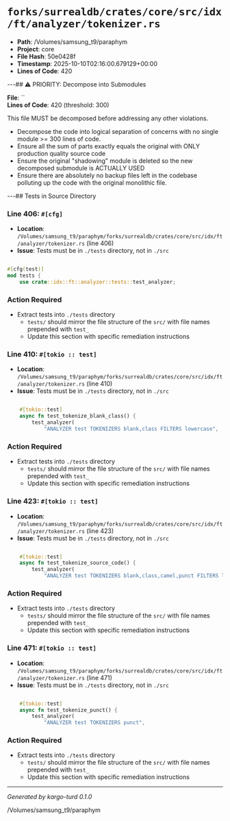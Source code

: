 # `forks/surrealdb/crates/core/src/idx/ft/analyzer/tokenizer.rs`

- **Path**: /Volumes/samsung_t9/paraphym
- **Project**: core
- **File Hash**: 50e0428f  
- **Timestamp**: 2025-10-10T02:16:00.679129+00:00  
- **Lines of Code**: 420

---## ⚠️ PRIORITY: Decompose into Submodules

**File**: ``  
**Lines of Code**: 420 (threshold: 300)

This file MUST be decomposed before addressing any other violations.

- Decompose the code into logical separation of concerns with no single module >= 300 lines of code. 
- Ensure all the sum of parts exactly equals the original with ONLY production quality source code
- Ensure the original "shadowing" module is deleted so the new decomposed submodule is ACTUALLY USED
- Ensure there are absolutely no backup files left in the codebase polluting up the code with the original monolithic file.

---## Tests in Source Directory


### Line 406: `#[cfg]`

- **Location**: `/Volumes/samsung_t9/paraphym/forks/surrealdb/crates/core/src/idx/ft/analyzer/tokenizer.rs` (line 406)
- **Issue**: Tests must be in `./tests` directory, not in `./src`

```rust

#[cfg(test)]
mod tests {
	use crate::idx::ft::analyzer::tests::test_analyzer;

```

### Action Required

- Extract tests into `./tests` directory
  - `tests/` should mirror the file structure of the `src/` with file names prepended with `test_`
  - Update this section with specific remediation instructions
  


### Line 410: `#[tokio :: test]`

- **Location**: `/Volumes/samsung_t9/paraphym/forks/surrealdb/crates/core/src/idx/ft/analyzer/tokenizer.rs` (line 410)
- **Issue**: Tests must be in `./tests` directory, not in `./src`

```rust

	#[tokio::test]
	async fn test_tokenize_blank_class() {
		test_analyzer(
			"ANALYZER test TOKENIZERS blank,class FILTERS lowercase",
```

### Action Required

- Extract tests into `./tests` directory
  - `tests/` should mirror the file structure of the `src/` with file names prepended with `test_`
  - Update this section with specific remediation instructions
  


### Line 423: `#[tokio :: test]`

- **Location**: `/Volumes/samsung_t9/paraphym/forks/surrealdb/crates/core/src/idx/ft/analyzer/tokenizer.rs` (line 423)
- **Issue**: Tests must be in `./tests` directory, not in `./src`

```rust

	#[tokio::test]
	async fn test_tokenize_source_code() {
		test_analyzer(
			"ANALYZER test TOKENIZERS blank,class,camel,punct FILTERS lowercase",
```

### Action Required

- Extract tests into `./tests` directory
  - `tests/` should mirror the file structure of the `src/` with file names prepended with `test_`
  - Update this section with specific remediation instructions
  


### Line 471: `#[tokio :: test]`

- **Location**: `/Volumes/samsung_t9/paraphym/forks/surrealdb/crates/core/src/idx/ft/analyzer/tokenizer.rs` (line 471)
- **Issue**: Tests must be in `./tests` directory, not in `./src`

```rust

	#[tokio::test]
	async fn test_tokenize_punct() {
		test_analyzer(
			"ANALYZER test TOKENIZERS punct",
```

### Action Required

- Extract tests into `./tests` directory
  - `tests/` should mirror the file structure of the `src/` with file names prepended with `test_`
  - Update this section with specific remediation instructions
  

---

*Generated by kargo-turd 0.1.0*

/Volumes/samsung_t9/paraphym